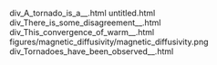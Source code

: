 div_A_tornado_is_a__.html
untitled.html
div_There_is_some_disagreement__.html
div_This_convergence_of_warm__.html
figures/magnetic_diffusivity/magnetic_diffusivity.png
div_Tornadoes_have_been_observed__.html
